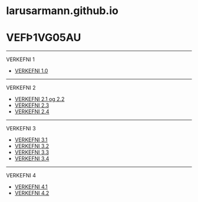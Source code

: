 # larusarmann.github.io
# VEFÞ1VG05AU
-------------------------------------

VERKEFNI 1
 * [VERKEFNI 1.0](verkefni1)
 
-------------------------------------

VERKEFNI 2
  * [VERKEFNI 2.1 og 2.2](Verkefni2/verkefni_22)
  * [VERKEFNI 2.3](Verkefni2/verkefni_23)
  * [VERKEFNI 2.4](Verkefni2/verkefni_24)
  
 ------------------------------------
  
VERKEFNI 3
  * [VERKEFNI 3.1](verkefni3/verkefni31)
  * [VERKEFNI 3.2](verkefni3/verkefni32)
  * [VERKEFNI 3.3](verkefni3/verkefni33)
  * [VERKEFNI 3.4](verkefni3/verkefni34)
  
--------------------------------------

VERKEFNI 4
  * [VERKEFNI 4.1](verkefni4/verkefni41)
  * [VERKEFNI 4.2](verkefni4/verkefni42)

